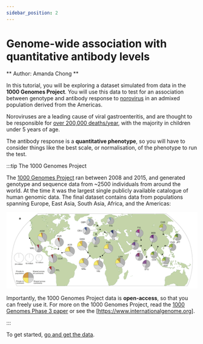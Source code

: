 ```yaml
---
sidebar_position: 2
---
```


# Genome-wide association with quantitative antibody levels

** Author: Amanda Chong **

In this tutorial, you will be exploring a dataset simulated from data in the **1000 Genomes Project**.  You will use
this data to test for an association between genotype and antibody response to
[norovirus](https://www.nature.com/articles/nature15393) in an admixed population derived from the Americas. 

Noroviruses are a leading cause of viral gastroenteritis, and are thought to be responsible for [over 200,000
deaths/year](https://www.cdc.gov/norovirus/downloads/global-burden-report.pdf), with the majority in children under 5
years of age.

The antibody response is a **quantitative phenotype**, so you will have to consider things like the best scale, or normalisation, of the phenotype to run the test.


:::tip The 1000 Genomes Project

The [1000 Genomes Project](https://www.nature.com/articles/nature15393) ran between 2008 and 2015, and generated genotype and sequence data from ~2500 individuals from around the world. At the time it was the largest single publicly available catalogue of human genomic data. The final dataset contains data from populations spanning Europe, East Asia, South Asia, Africa, and the Americas:

![img](images/1000g.png)

Importantly, the 1000 Genomes Project data is **open-access**, so that you can freely use it.  For more on the 1000 Genomes Project, read the [1000 Genomes Phase 3 paper](https://www.nature.com/articles/nature15393) or see the [https://www.internationalgenome.org].

:::

To get started, [go and get the data](./getting_the_data.md).



